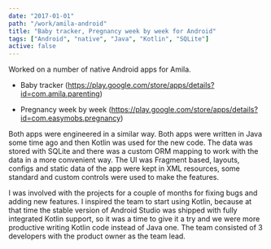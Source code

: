 ```yaml
---
date: "2017-01-01"
path: "/work/amila-android"
title: "Baby tracker, Pregnancy week by week for Android"
tags: ["Android", "native", "Java", "Kotlin", "SQLite"]
active: false
---
```


Worked on a number of native Android apps for Amila.

- Baby tracker (https://play.google.com/store/apps/details?id=com.amila.parenting)

- Pregnancy week by week (https://play.google.com/store/apps/details?id=com.easymobs.pregnancy)

Both apps were engineered in a similar way. Both apps were written in Java some time ago and then Kotlin was used for the new code. The data was stored with SQLite and there was a custom ORM mapping to work with the data in a more convenient way. The UI was Fragment based, layouts, configs and static data of the app were kept in XML resources, some standard and custom controls were used to make the features.

I was involved with the projects for a couple of months for fixing bugs and adding new features. I inspired the team to start using Kotlin, because at that time the stable version of Android Studio was shipped with fully integrated Kotlin support, so it was a time to give it a try and we were more productive writing Kotlin code instead of Java one. The team consisted of 3 developers with the product owner as the team lead.

